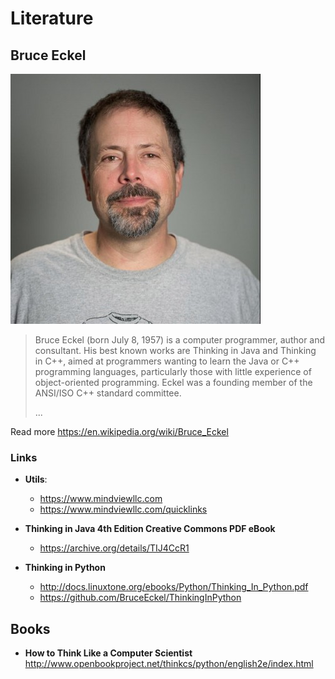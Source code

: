 # Literature

## **Bruce Eckel**

![Bruce Eckel](/doc/assets/bruce_eckel.jpg)

> Bruce Eckel (born July 8, 1957) is a computer programmer, author and consultant. His best known works are Thinking in Java and Thinking in C++, aimed at programmers wanting to learn the Java or C++ programming languages, particularly those with little experience of object-oriented programming. Eckel was a founding member of the ANSI/ISO C++ standard committee.
>
> ...

Read more https://en.wikipedia.org/wiki/Bruce_Eckel

### Links

* **Utils**:
    * https://www.mindviewllc.com
    * https://www.mindviewllc.com/quicklinks

* **Thinking in Java 4th Edition Creative Commons PDF eBook**
    * https://archive.org/details/TIJ4CcR1

* **Thinking in Python**
    * http://docs.linuxtone.org/ebooks/Python/Thinking_In_Python.pdf
    * https://github.com/BruceEckel/ThinkingInPython

## Books

* **How to Think Like a Computer Scientist** http://www.openbookproject.net/thinkcs/python/english2e/index.html

